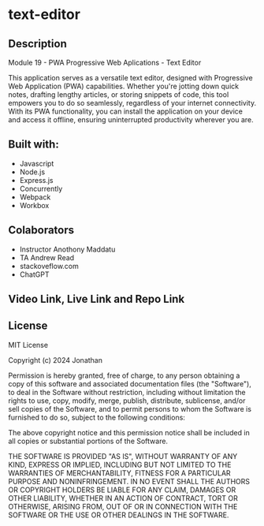 # text-editor

## Description

Module 19 - PWA Progressive Web Aplications - Text Editor

This application serves as a versatile text editor, designed with Progressive Web Application (PWA) capabilities. Whether you're jotting down quick notes, drafting lengthy articles, or storing snippets of code, this tool empowers you to do so seamlessly, regardless of your internet connectivity. With its PWA functionality, you can install the application on your device and access it offline, ensuring uninterrupted productivity wherever you are.

## Built with:
- Javascript
- Node.js
- Express.js
- Concurrently
- Webpack
- Workbox

## Colaborators
- Instructor Anothony Maddatu
- TA Andrew Read
- stackoveflow.com
- ChatGPT

## Video Link, Live Link and Repo Link


## License
MIT License

Copyright (c) 2024 Jonathan

Permission is hereby granted, free of charge, to any person obtaining a copy
of this software and associated documentation files (the "Software"), to deal
in the Software without restriction, including without limitation the rights
to use, copy, modify, merge, publish, distribute, sublicense, and/or sell
copies of the Software, and to permit persons to whom the Software is
furnished to do so, subject to the following conditions:

The above copyright notice and this permission notice shall be included in all
copies or substantial portions of the Software.

THE SOFTWARE IS PROVIDED "AS IS", WITHOUT WARRANTY OF ANY KIND, EXPRESS OR
IMPLIED, INCLUDING BUT NOT LIMITED TO THE WARRANTIES OF MERCHANTABILITY,
FITNESS FOR A PARTICULAR PURPOSE AND NONINFRINGEMENT. IN NO EVENT SHALL THE
AUTHORS OR COPYRIGHT HOLDERS BE LIABLE FOR ANY CLAIM, DAMAGES OR OTHER
LIABILITY, WHETHER IN AN ACTION OF CONTRACT, TORT OR OTHERWISE, ARISING FROM,
OUT OF OR IN CONNECTION WITH THE SOFTWARE OR THE USE OR OTHER DEALINGS IN THE
SOFTWARE.


